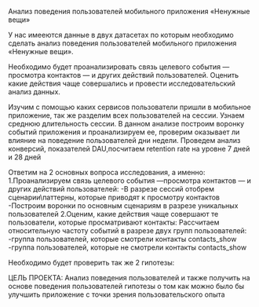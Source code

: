 
Анализ поведения пользователей мобильного приложения «Ненужные вещи»

У нас имееются данные в двух датасетах по которым необходимо сделать анализ поведения пользователей мобильного приложения «Ненужные вещи».

Необходимо будет проанализировать связь целевого события — просмотра контактов — и других действий пользователей. Оценить какие действия чаще совершались и провести исследовательский анализ данных.

Изучим с помощью каких сервисов пользователи пришли в мобильное приложение, так же разделим всех пользователей на сессии. Узнаем среднюю длительность сессии. В данном анализе построим воронку событий приложения и проанализируем ее, проверим оказывает ли влияние на поведение пользователей дни недели. Проведем анализ конверсий, показателей DAU,посчитаем retention rate на уровне 7 дней и 28 дней

Ответим на 2 основных вопроса исследования, а именно:
1.Проанализируем связь целевого события —просмотра контактов — и других действий пользователей:
-В разрезе сессий отобрем сценарии\паттерны, которые приводят к просмотру контактов
-Построим воронки по основным сценариям в разрезе уникальных пользователей
2.Оценим, какие действия чаще совершают те пользователи, которые просматривают контакты:
Рассчитаем относительную частоту событий в разрезе двух групп пользователей:
-группа пользователей, которые смотрели контакты contacts_show
-группа пользователей, которые не смотрели контакты contacts_show

Необходимо будет проверить так же 2 гипотезы:

ЦЕЛЬ ПРОЕКТА: Анализ поведения пользователей и также получить на основе поведения пользователей гипотезы о том как можно было бы улучшить приложение с точки зрения пользовательского опыта

